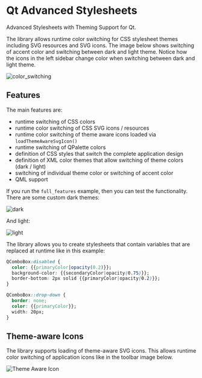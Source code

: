 # Qt Advanced Stylesheets

Advanced Stylesheets with Theming Support for Qt.

The library allows runtime color switching for CSS stylesheet themes including
SVG resources and SVG icons. The image below shows switching of accent color
and switching between dark and light theme. Notice how the icons in the left
sidebar change color when switching between dark and light theme.

![color_switching](https://raw.githubusercontent.com/githubuser0xFFFF/Qt-Advanced-Stylesheets/master/doc/CETONI_Elements_Styling.gif)

## Features

The main features are:

- runtime switching of CSS colors
- runtime color switching of CSS SVG icons / resources
- runtime color switching of theme aware icons loaded via `loadThemeAwareSvgIcon()`
- runtime switching of QPalette colors
- definition of CSS styles that switch the complete application design
- definition of XML color themes that allow switching of theme colors (dark / light)
- switching of individual theme color or switching of accent color
- QML support

If you run the `full_features` example, then you can test the functionality.
There are some custom dark themes:

![dark](https://raw.githubusercontent.com/githubuser0xFFFF/Qt-Advanced-Stylesheets/master/doc/qt_material_dark.gif)

And light:

![light](https://raw.githubusercontent.com/githubuser0xFFFF/Qt-Advanced-Stylesheets/master/doc/qt_material_light.gif)

The library allows you to create stylesheets that contain variables that are
replaced at runtime like in this example:

```css
QComboBox:disabled {
  color: {{primaryColor|opacity(0.2)}};
  background-color: {{secondaryColor|opacity(0.75)}};
  border-bottom: 2px solid {{primaryColor|opacity(0.2)}};
}

QComboBox::drop-down {
  border: none;
  color: {{primaryColor}};
  width: 20px;
}
```

## Theme-aware Icons

The library supports loading of theme-aware SVG icons.
This allows runtime color switching of application icons like in the
toolbar image below.

![Theme Aware Icon](https://raw.githubusercontent.com/githubuser0xFFFF/Qt-Advanced-Stylesheets/master/doc/theme_aware_icons.gif)
